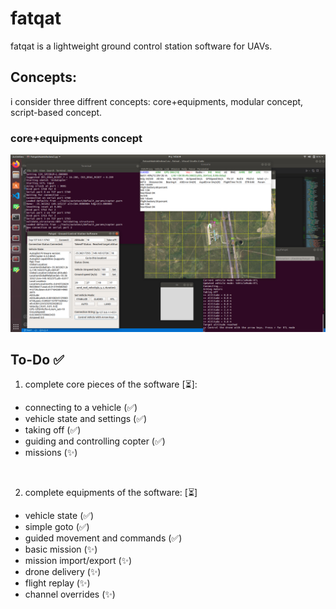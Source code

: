 # fatqat
fatqat is a lightweight ground control station software for UAVs.

## Concepts:
i consider three diffrent concepts: core+equipments, modular concept, script-based concept.

### core+equipments concept
![core+equipments screenshot](Images/coreplusequipments.png)

## To-Do ✅
1. complete core pieces of the software [⏳]:
- connecting to a vehicle (✅)
- vehicle state and settings (✅) 
- taking off (✅)
- guiding and controlling copter (✅)
- missions (✨)

<br>

2. complete equipments of the software: [⏳]
- vehicle state (✅)
- simple goto (✅)
- guided movement and commands (✅)
- basic mission (✨)
- mission import/export (✨)
- drone delivery (✨)
- flight replay (✨)
- channel overrides (✨)
